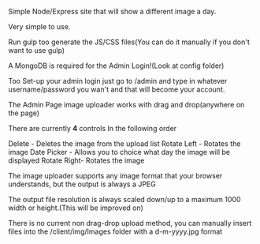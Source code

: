 Simple Node/Express site that will show a different image a day. 

Very simple to use.

Run gulp too generate the JS/CSS files(You can do it manually if you don't want to use gulp)

A MongoDB is required for the Admin Login!(Look at config folder)

Too Set-up your admin login just go to /admin and type in whatever username/password you wan't and that will become your account.

The Admin Page image uploader works with drag and drop(anywhere on the page)

There are currently <b>4</b> controls
In the following order

Delete - Deletes the image from the upload list
Rotate Left - Rotates the image
Date Picker - Allows you to choice what day the image will be displayed
Rotate Right- Rotates the image


The image uploader supports any image format that your browser understands, but the output is always a JPEG

The output file resolution is always scaled down/up to a maximum 1000 width or height.(This will be improved on)

There is no current non drag-drop upload method, you can manually insert files into the /client/img/Images folder with a d-m-yyyy.jpg format
